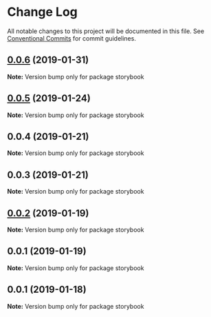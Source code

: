 # Change Log

All notable changes to this project will be documented in this file.
See [Conventional Commits](https://conventionalcommits.org) for commit guidelines.

## [0.0.6](https://github.com/nathanvale/form-foundations/compare/storybook@0.0.5...storybook@0.0.6) (2019-01-31)

**Note:** Version bump only for package storybook





## [0.0.5](https://github.com/nathanvale/form-foundations/compare/storybook@0.0.4...storybook@0.0.5) (2019-01-24)

**Note:** Version bump only for package storybook

## 0.0.4 (2019-01-21)

**Note:** Version bump only for package storybook

## 0.0.3 (2019-01-21)

**Note:** Version bump only for package storybook

## [0.0.2](https://github.com/nathanvale/form-foundations/compare/storybook@0.0.1...storybook@0.0.2) (2019-01-19)

**Note:** Version bump only for package storybook

## 0.0.1 (2019-01-19)

**Note:** Version bump only for package storybook

## 0.0.1 (2019-01-18)

**Note:** Version bump only for package storybook
